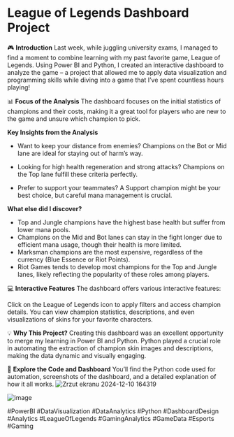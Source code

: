 # League of Legends Dashboard Project
🎮 **Introduction**
Last week, while juggling university exams, I managed to find a moment to combine learning with my past favorite game, League of Legends. Using Power BI and Python, 
I created an interactive dashboard to analyze the game – a project that allowed me to apply data visualization and programming skills while diving into a game that I’ve spent countless hours playing!

📊 **Focus of the Analysis**
The dashboard focuses on the initial statistics of champions and their costs, making it a great tool for players who are new to the game and unsure which champion to pick.

**Key Insights from the Analysis**
- Want to keep your distance from enemies?
Champions on the Bot or Mid lane are ideal for staying out of harm’s way.

- Looking for high health regeneration and strong attacks?
Champions on the Top lane fulfill these criteria perfectly.

- Prefer to support your teammates?
A Support champion might be your best choice, but careful mana management is crucial.

**What else did I discover?**
- Top and Jungle champions have the highest base health but suffer from lower mana pools.
- Champions on the Mid and Bot lanes can stay in the fight longer due to efficient mana usage, though their health is more limited.
- Marksman champions are the most expensive, regardless of the currency (Blue Essence or Riot Points).
- Riot Games tends to develop most champions for the Top and Jungle lanes, likely reflecting the popularity of these roles among players.

💻 **Interactive Features**
The dashboard offers various interactive features:

Click on the League of Legends icon to apply filters and access champion details.
You can view champion statistics, descriptions, and even visualizations of skins for your favorite characters.

💡 **Why This Project?**
Creating this dashboard was an excellent opportunity to merge my learning in Power BI and Python. Python played a crucial role in automating the extraction of champion skin images and descriptions, making the data dynamic and visually engaging.

🌟 **Explore the Code and Dashboard**
You’ll find the Python code used for automation, screenshots of the dashboard, and a detailed explanation of how it all works.
![Zrzut ekranu 2024-12-10 164319](https://github.com/user-attachments/assets/144cc338-6570-4c7f-853e-c36433e1e7c5)

![image](https://github.com/user-attachments/assets/23cef859-8c23-4b63-aef4-c8fb2379b963)


#PowerBI #DataVisualization #DataAnalytics #Python #DashboardDesign
#Analytics #LeagueOfLegends #GamingAnalytics #GameData #Esports #Gaming

